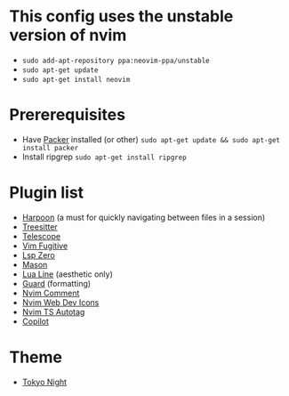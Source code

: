 # This config uses the unstable version of nvim
- `sudo add-apt-repository ppa:neovim-ppa/unstable`
- `sudo apt-get update`
- `sudo apt-get install neovim`

# Prererequisites
- Have [Packer](https://github.com/wbthomason/packer.nvim) installed (or other) `sudo apt-get update && sudo apt-get install packer`
- Install ripgrep `sudo apt-get install ripgrep`

# Plugin list
- [Harpoon](https://github.com/ThePrimeagen/harpoon) (a must for quickly navigating between files in a session)
- [Treesitter](https://github.com/nvim-treesitter/nvim-treesitter)
- [Telescope](https://github.com/nvim-telescope/telescope.nvim)
- [Vim Fugitive](https://github.com/tpope/vim-fugitive)
- [Lsp Zero](https://github.com/VonHeikemen/lsp-zero.nvim)
- [Mason](https://github.com/williamboman/mason.nvim)
- [Lua Line](https://github.com/nvim-lualine/lualine.nvim) (aesthetic only)
- [Guard](https://github.com/nvimdev/guard.nvim) (formatting)
- [Nvim Comment](https://github.com/terrortylor/nvim-comment) 
- [Nvim Web Dev Icons](https://github.com/nvim-tree/nvim-web-devicons)
- [Nvim TS Autotag](https://github.com/windwp/nvim-ts-autotag)
- [Copilot](https://github.com/github/copilot.vim)

# Theme
- [Tokyo Night](https://github.com/folke/tokyonight.nvim)
